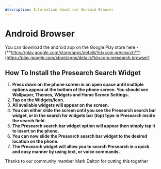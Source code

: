```yaml
---
description: Information about our Android Browser
---
```


# Android Browser

You can download the android app on the Google Play store here - [**https://play.google.com/store/apps/details?id=com.presearch**](https://play.google.com/store/apps/details?id=com.presearch.browser)

## **How To Install the Presearch Search Widget**

1. **Press down on the phone screen in an open space until multiple options appear at the bottom of the phone screen. You should see Wallpaper, Themes, Widgets and Home Screen Settings.**
2. **Tap on the Widgets/Icon.**
3. **All available widgets will appear on the screen.**
4. **You can either slide the screen until you see the Presearch search bar widget, or in the search for widgets bar (top) type in Presearch inside the search field.**
5. **The Presearch search bar widget option will appear then simply tap it to insert on the phone.**&#x20;
6. **You can now slide the Presearch search bar widget to the desired location on the phone.**
7. **The Presearch widget will allow you to search Presearch in a quick and easy manner by using text, or voice commands.**

Thanks to our community member Mark Dalton for putting this together
